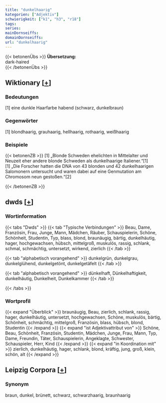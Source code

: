 ```yaml
---
title: "dunkelhaarig"
kategorien: ["Adjektiv"]
schwierigkeit: ["k1", "h3", "r18"]
tags:
series:
mainDornseiffs:
domainDornseiffs:
url: "dunkelhaarig"
---
```


{{< betonenÜbs >}}
**Übersetzung:**  
dark-haired  
{{< /betonenÜbs >}}

## Wiktionary [[+](https://de.wiktionary.org/wiki/dunkelhaarig)]

### Bedeutungen
[1] eine dunkle Haarfarbe habend (schwarz, dunkelbraun)  

### Gegenwörter
[1] blondhaarig, grauhaarig, hellhaarig, rothaarig, weißhaarig  

### Beispiele
{{< betonenZB >}}
[1] „Blonde Schweden ehelichten in Mittelalter und Neuzeit eher andere blonde Schweden als dunkelhaarige Italiener.“[1]  
[1] „Die Forscher hatten die DNA von 43 blonden und 42 dunkelhaarigen Salomonern untersucht und waren dabei auf eine Genmutation am Chromosom neun gestoßen.“[2]  

{{< /betonenZB >}}


## dwds [[+](https://www.dwds.de/wb/dunkelhaarig)]

### Wortinformation
{{< tabs "Dwds" >}}
{{< tab "Typische Verbindungen" >}}
Beau, Dame, Französin, Frau, Junge, Mann, Mädchen, Räuber, Schauspielerin, Schöne, Schönheit, Studentin, Typ, blass, blond, braunäugig, bärtig, dunkelhäutig, hager, hochgewachsen, hübsch, mittelgroß, muskulös, rassig, schlank, schmal, schmächtig, untersetzt, wirkend, zierlich
{{< /tab >}}

{{< tab "alphabetisch vorangehend" >}}
dunkelgrün, dunkelgrau, dunkelglühend, dunkelgetönt, dunkelgetäfelt
{{< /tab >}}

{{< tab "alphabetisch vorangehend" >}}
dünkelhaft, Dünkelhaftigkeit, dunkelhäutig, Dunkelheit, Dunkelkammer
{{< /tab >}}

{{< /tabs >}}

### Wortprofil
{{< expand "Überblick" >}} braunäugig, Beau, zierlich, schlank, rassig, hager, dunkelhäutig, untersetzt, hochgewachsen, Schöne, muskulös, bärtig, Schönheit, schmächtig, mittelgroß, Französin, blass, hübsch, blond, Studentin {{< /expand >}}
{{< expand "ist Adjektivattribut von" >}} Schöne, Beau, Schönheit, Französin, Studentin, Mädchen, Junge, Frau, Mann, Typ, Dame, Freundin, Täter, Schauspielerin, Angeklagte, Schwester, Schauspieler, Herr, Kind {{< /expand >}}
{{< expand "in Koordination mit" >}} zierlich, dunkelhäutig, hager, schlank, blond, kräftig, jung, groß, klein, schön, alt {{< /expand >}}

## Leipzig Corpora [[+](https://corpora.uni-leipzig.de/en/res?word=dunkelhaarig&corpusId=deu_newscrawl-public_2018)]


### Synonym
braun, dunkel, brünett, schwarz, schwarzhaarig, braunhaarig

